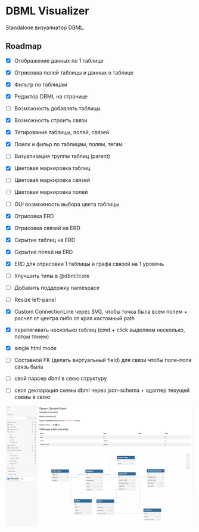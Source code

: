 # DBML Visualizer

Standalone визуалиатор DBML.

## Roadmap
- [x] Отображение данных по 1 таблице
- [x] Отрисовка полей таблицы и данных о таблице
- [x] Фильтр по таблицам
- [x] Редактор DBML на странице
- [ ] Возможность добавлять таблицы
- [x] Возможность строить связи
- [x] Тегирование таблицы, полей, связей
- [x] Поиск и фильр по таблицам, полям, тегам
- [ ] Визуализация группы таблиц (parent)
- [x] Цветовая маркировка таблиц
- [ ] Цветовая маркировка связей
- [ ] Цветовая маркировка полей
- [ ] GUI возможность выбора цвета таблицы
- [x] Отрисовка ERD
- [x] Отрисовка связей на ERD
- [x] Скрытие таблиц на ERD
- [x] Скрытие полей на ERD
- [x] ERD для отрисовки 1 таблицы и графа связей на 1 уровень
- [ ] Улучшить типы в @dbml/core
- [ ] Добавить поддержку namespace
- [ ] Resize left-panel
- [x] Custom ConnectionLine через SVG, чтобы точка была всем полем + расчет от центра либо от края кастомный path
- [x] перетягивать несколько таблиц (cmd + click выделяем несколько, потом тянем)
- [x] single html mode
- [ ] Составной FK (делать виртуальный field) для связи чтобы поле-поле связь была
- [ ] свой парсер dbml в свою структуру
- [ ] своя декларация схемы dbml через json-schema + адаптер текущей схемы в свою


![demo.png](app/public/demo.png)